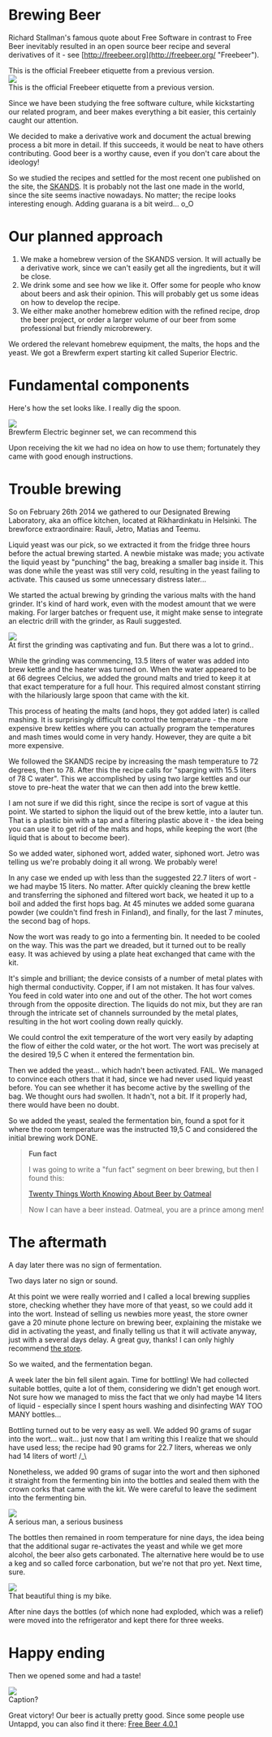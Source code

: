 Brewing Beer
============

Richard Stallman's famous quote about Free Software in contrast to Free Beer inevitably resulted in an open source beer recipe and several derivatives of it - see [http://freebeer.org](http://freebeer.org/ "Freebeer"). 

<div class="col-sm-2 col-sm-pull-2 hidden-xs caption text-right">
    This is the official Freebeer etiquette from a previous version.
</div>
<div class="row text-center">
    <div class="col-sm-7">
        <img class="padded-img" src="/assets/img/FREEBEER3.2_label.png" />
    </div>
</div>
<div class="col-xs-12 visible-xs caption text-center">
    This is the official Freebeer etiquette from a previous version.
</div>

Since we have been studying the free software culture, while kickstarting our related program, and beer makes everything a bit easier, this certainly caught our attention.

We decided to make a derivative work and document the actual brewing process a bit more in detail. If this succeeds, it would be neat to have others contributing. Good beer is a worthy cause, even if you don't care about the ideology!

So we studied the recipes and settled for the most recent one published on the site, the [SKANDS](http://freebeer.org/blog/recipe "SKANDS"). It is probably not the last one made in the world, since the site seems inactive nowadays. No matter; the recipe looks interesting enough. Adding guarana is a bit weird... o_O

Our planned approach
====================

1. We make a homebrew version of the SKANDS version. It will actually be a derivative work, since we can't easily get all the ingredients, but it will be close. 
2. We drink some and see how we like it. Offer some for people who know about beers and ask their opinion. This will probably get us some ideas on how to develop the recipe. 
3. We either make another homebrew edition with the refined recipe, drop the beer project, or order a larger volume of our beer from some professional but friendly microbrewery.

We ordered the relevant homebrew equipment, the malts, the hops and the yeast. We got a Brewferm expert starting kit called Superior Electric. 

Fundamental components
======================

Here's how the set looks like. I really dig the spoon.

<div class="row text-center">
    <div class="col-sm-7">
        <img class="padded-img" src="/assets/img/setti.jpg" />
    </div>
</div>
<div class="col-xs-12 visible-xs caption text-center">
    Brewferm Electric beginner set, we can recommend this
</div>

Upon receiving the kit we had no idea on how to use them; fortunately they came with good enough instructions.

Trouble brewing
===============

So on February 26th 2014 we gathered to our Designated Brewing Laboratory, aka an office kitchen, located at Rikhardinkatu in Helsinki. The brewforce extraordinaire: Rauli, Jetro, Matias and Teemu. 

Liquid yeast was our pick, so we extracted it from the fridge three hours before the actual brewing started. A newbie mistake was made; you activate the liquid yeast by "punching" the bag, breaking a smaller bag inside it. This was done while the yeast was still very cold, resulting in the yeast failing to activate. This caused us some unnecessary distress later...

We started the actual brewing by grinding the various malts with the hand grinder. It's kind of hard work, even with the modest amount that we were making. For larger batches or frequent use, it might make sense to integrate an electric drill with the grinder, as Rauli suggested. 

<div class="row text-center">
    <div class="col-sm-7">
        <img class="padded-img" src="/assets/img/photo_1.jpg" />
    </div>
</div>

<div class="col-xs-12 visible-xs caption text-center">
    At first the grinding was captivating and fun. But there was a lot to grind..
</div>

While the grinding was commencing, 13.5 liters of water was added into brew kettle and the heater was turned on. When the water appeared to be at 66 degrees Celcius, we added the ground malts and tried to keep it at that exact temperature for a full hour. This required almost constant stirring with the hilariously large spoon that came with the kit. 

This process of heating the malts (and hops, they got added later) is called mashing. It is surprisingly difficult to control the temperature - the more expensive brew kettles where you can actually program the temperatures and mash times would come in very handy. However, they are quite a bit more expensive.

We followed the SKANDS recipe by increasing the mash temperature to 72 degrees, then to 78. After this the recipe calls for "sparging with 15.5 liters of 78 C water". This we accomplished by using two large kettles and our stove to pre-heat the water that we can then add into the brew kettle. 

I am not sure if we did this right, since the recipe is sort of vague at this point. We started to siphon the liquid out of the brew kettle, into a lauter tun. That is a plastic bin with a tap and a filtering plastic above it - the idea being you can use it to get rid of the malts and hops, while keeping the wort (the liquid that is about to become beer). 

So we added water, siphoned wort, added water, siphoned wort. Jetro was telling us we're probably doing it all wrong. We probably were!

In any case we ended up with less than the suggested 22.7 liters of wort - we had maybe 15 liters. No matter. After quickly cleaning the brew kettle and transferring the siphoned and filtered wort back, we heated it up to a boil and added the first hops bag. At 45 minutes we added some guarana powder (we couldn't find fresh in Finland), and finally, for the last 7 minutes, the second bag of hops. 

Now the wort was ready to go into a fermenting bin. It needed to be cooled on the way. This was the part we dreaded, but it turned out to be really easy. It was achieved by using a plate heat exchanged that came with the kit. 

It's simple and brilliant; the device consists of a number of metal plates with high thermal conductivity. Copper, if I am not mistaken. It has four valves. You feed in cold water into one and out of the other. The hot wort comes through from the opposite direction. The liquids do not mix, but they are ran through the intricate set of channels surrounded by the metal plates, resulting in the hot wort cooling down really quickly. 

We could control the exit temperature of the wort very easily by adapting the flow of either the cold water, or the hot wort. The wort was precisely at the desired 19,5 C when it entered the fermentation bin. 

Then we added the yeast... which hadn't been activated. FAIL. We managed to convince each others that it had, since we had never used liquid yeast before. You can see whether it has become active by the swelling of the bag. We thought ours had swollen. It hadn't, not a bit. If it properly had, there would have been no doubt. 

So we added the yeast, sealed the fermentation bin, found a spot for it where the room temperature was the instructed 19,5 C and considered the initial brewing work DONE. 

> **Fun fact**
>
> I was going to write a "fun fact" segment on beer brewing, but then I found this: 
>
> [Twenty Things Worth Knowing About Beer by Oatmeal](http://theoatmeal.com/comics/beer "Oatmeal")
>
> Now I can have a beer instead. Oatmeal, you are a prince among men! 

The aftermath
=============

A day later there was no sign of fermentation. 

Two days later no sign or sound. 

At this point we were really worried and I called a local brewing supplies store, checking whether they have more of that yeast, so we could add it into the wort. Instead of selling us newbies more yeast, the store owner gave a 20 minute phone lecture on brewing beer, explaining the mistake we did in activating the yeast, and finally telling us that it will activate anyway, just with a several days delay. A great guy, thanks! I can only highly recommend [the store](http://www.myyrmanni.fi/shops/-/shops/Muut-erikoisliikkeet/1000676/Viinimaailma "Viinimaailma"). 

So we waited, and the fermentation began.

A week later the bin fell silent again. Time for bottling! We had collected suitable bottles, quite a lot of them, considering we didn't get enough wort. Not sure how we managed to miss the fact that we only had maybe 14 liters of liquid - especially since I spent hours washing and disinfecting WAY TOO MANY bottles...

Bottling turned out to be very easy as well. We added 90 grams of sugar into the wort... wait... just now that I am writing this I realize that we should have used less; the recipe had 90 grams for 22.7 liters, whereas we only had 14 liters of wort! /_\

Nonetheless, we added 90 grams of sugar into the wort and then siphoned it straight from the fermenting bin into the bottles and sealed them with the crown corks that came with the kit. We were careful to leave the sediment into the fermenting bin.

<div class="row text-center">
    <div class="col-sm-7">
        <img class="padded-img" src="/assets/img/bottling.jpg" />
    </div>
</div>
<div class="col-xs-12 visible-xs caption text-center">
    A serious man, a serious business
</div>

The bottles then remained in room temperature for nine days, the idea being that the additional sugar re-activates the yeast and while we get more alcohol, the beer also gets carbonated. The alternative here would be to use a keg and so called force carbonation, but we're not that pro yet. Next time, sure.

<div class="row text-center">
    <div class="col-sm-7">
        <img class="padded-img" src="/assets/img/flindat.jpg" />
    </div>
</div>
<div class="col-xs-12 visible-xs caption text-center">
    That beautiful thing is my bike. 
</div>

After nine days the bottles (of which none had exploded, which was a relief) were moved into the refrigerator and kept there for three weeks. 

Happy ending
============

Then we opened some and had a taste! 

<div class="row text-center">
    <div class="col-sm-7">
        <img class="padded-img" src="/assets/img/tastings.jpg" />
    </div>
</div>
<div class="col-xs-12 visible-xs caption text-center">
    Caption?
</div>

Great victory! Our beer is actually pretty good. Since some people use Untappd, you can also find it there: [Free Beer 4.0.1](https://untappd.com/b/spicebrew-free-beer-4-0-1/642919 "Free Beer 4.0.1")
